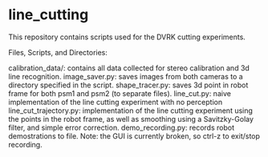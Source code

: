 # line_cutting
This repository contains scripts used for the DVRK cutting experiments.

Files, Scripts, and Directories:

calibration_data/: contains all data collected for stereo calibration and 3d line recognition.
image_saver.py: saves images from both cameras to a directory specified in the script.
shape_tracer.py: saves 3d point in robot frame for both psm1 and psm2 (to separate files).
line_cut.py: naive implementation of the line cutting experiment with no perception
line_cut_trajectory.py: implementation of the line cutting experiment using the points in the robot frame, as well as smoothing using a Savitzky-Golay filter, and simple error correction.
demo_recording.py: records robot demostrations to file. Note: the GUI is currently broken, so ctrl-z to exit/stop recording.
